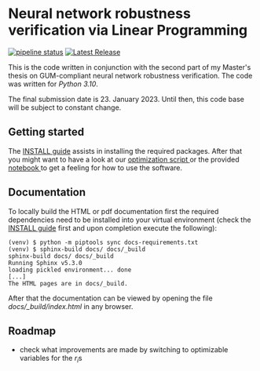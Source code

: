 # Neural network robustness verification via Linear Programming

[![pipeline status](https://gitlab1.ptb.de/ludwig10_masters_thesis/lp_nn_robustness_verification/badges/main/pipeline.svg)](https://gitlab1.ptb.de/ludwig10_masters_thesis/lp_nn_robustness_verification/-/commits/main)
[![Latest Release](https://gitlab1.ptb.de/ludwig10_masters_thesis/lp_nn_robustness_verification/-/badges/release.svg)](https://gitlab1.ptb.de/ludwig10_masters_thesis/lp_nn_robustness_verification/-/releases)

This is the code written in conjunction with the second part of my Master's thesis on 
GUM-compliant neural network robustness verification. The code was written for 
_Python 3.10_.

The final submission date is 23. January 2023. Until then, this code base will be 
subject to constant change.

## Getting started

The [INSTALL guide](INSTALL.md) assists in installing the required packages.
After that you might want to have a look at our [optimization script
](./src/lp_nn_robustness_verification/optimize.py) or the provided [notebook
](./src/lp_nn_robustness_verification/examples/linear_inclusion.ipynb) to get a 
feeling for how to use the software.

## Documentation

To locally build the HTML or pdf documentation first the required dependencies need 
to be installed into your virtual environment (check the [INSTALL guide](INSTALL.md) 
first and upon completion execute the following):

```shell
(venv) $ python -m piptools sync docs-requirements.txt
(venv) $ sphinx-build docs/ docs/_build
sphinx-build docs/ docs/_build
Running Sphinx v5.3.0
loading pickled environment... done
[...]
The HTML pages are in docs/_build.
```

After that the documentation can be viewed by opening the file
_docs/\_build/index.html_ in any browser.

## Roadmap

- check what improvements are made by switching to optimizable variables for the $r_i$s